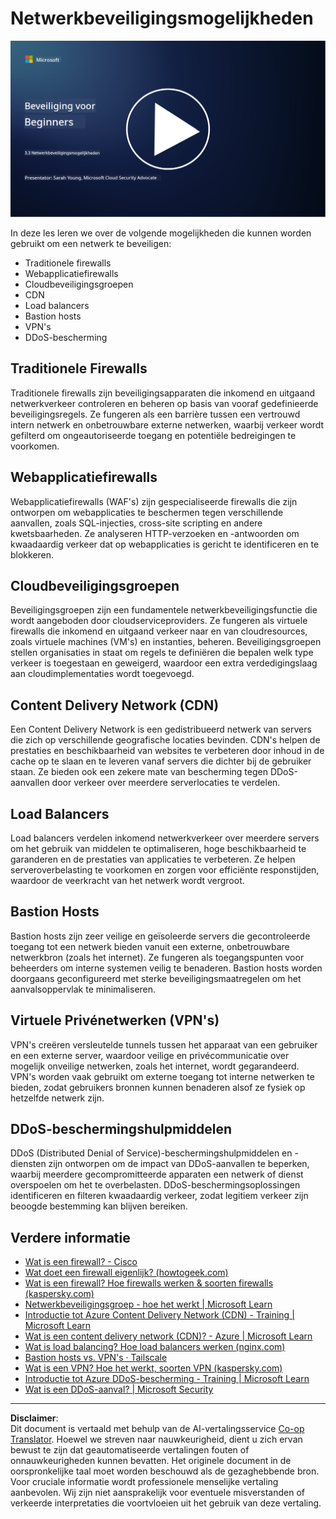 <!--
CO_OP_TRANSLATOR_METADATA:
{
  "original_hash": "c3aba077bb98eebc925dd58d870229ab",
  "translation_date": "2025-09-03T23:34:21+00:00",
  "source_file": "3.3 Network security capabilities.md",
  "language_code": "nl"
}
-->
# Netwerkbeveiligingsmogelijkheden

[![Bekijk de video](../../translated_images/3-3_placeholder.1a1265ccd17434df15e62f7e405fd8fc6a956414505c1266772f33d926e17f22.nl.png)](https://learn-video.azurefd.net/vod/player?id=b2a4a548-d129-4add-ba68-eca416ec65bc)

In deze les leren we over de volgende mogelijkheden die kunnen worden gebruikt om een netwerk te beveiligen:

 - Traditionele firewalls
 - Webapplicatiefirewalls
 - Cloudbeveiligingsgroepen
 - CDN
 - Load balancers
 - Bastion hosts
 - VPN's
 - DDoS-bescherming

## Traditionele Firewalls

Traditionele firewalls zijn beveiligingsapparaten die inkomend en uitgaand netwerkverkeer controleren en beheren op basis van vooraf gedefinieerde beveiligingsregels. Ze fungeren als een barrière tussen een vertrouwd intern netwerk en onbetrouwbare externe netwerken, waarbij verkeer wordt gefilterd om ongeautoriseerde toegang en potentiële bedreigingen te voorkomen.

## Webapplicatiefirewalls

Webapplicatiefirewalls (WAF's) zijn gespecialiseerde firewalls die zijn ontworpen om webapplicaties te beschermen tegen verschillende aanvallen, zoals SQL-injecties, cross-site scripting en andere kwetsbaarheden. Ze analyseren HTTP-verzoeken en -antwoorden om kwaadaardig verkeer dat op webapplicaties is gericht te identificeren en te blokkeren.

## Cloudbeveiligingsgroepen

Beveiligingsgroepen zijn een fundamentele netwerkbeveiligingsfunctie die wordt aangeboden door cloudserviceproviders. Ze fungeren als virtuele firewalls die inkomend en uitgaand verkeer naar en van cloudresources, zoals virtuele machines (VM's) en instanties, beheren. Beveiligingsgroepen stellen organisaties in staat om regels te definiëren die bepalen welk type verkeer is toegestaan en geweigerd, waardoor een extra verdedigingslaag aan cloudimplementaties wordt toegevoegd.

## Content Delivery Network (CDN)

Een Content Delivery Network is een gedistribueerd netwerk van servers die zich op verschillende geografische locaties bevinden. CDN's helpen de prestaties en beschikbaarheid van websites te verbeteren door inhoud in de cache op te slaan en te leveren vanaf servers die dichter bij de gebruiker staan. Ze bieden ook een zekere mate van bescherming tegen DDoS-aanvallen door verkeer over meerdere serverlocaties te verdelen.

## Load Balancers

Load balancers verdelen inkomend netwerkverkeer over meerdere servers om het gebruik van middelen te optimaliseren, hoge beschikbaarheid te garanderen en de prestaties van applicaties te verbeteren. Ze helpen serveroverbelasting te voorkomen en zorgen voor efficiënte responstijden, waardoor de veerkracht van het netwerk wordt vergroot.

## Bastion Hosts

Bastion hosts zijn zeer veilige en geïsoleerde servers die gecontroleerde toegang tot een netwerk bieden vanuit een externe, onbetrouwbare netwerkbron (zoals het internet). Ze fungeren als toegangspunten voor beheerders om interne systemen veilig te benaderen. Bastion hosts worden doorgaans geconfigureerd met sterke beveiligingsmaatregelen om het aanvalsoppervlak te minimaliseren.

## Virtuele Privénetwerken (VPN's)

VPN's creëren versleutelde tunnels tussen het apparaat van een gebruiker en een externe server, waardoor veilige en privécommunicatie over mogelijk onveilige netwerken, zoals het internet, wordt gegarandeerd. VPN's worden vaak gebruikt om externe toegang tot interne netwerken te bieden, zodat gebruikers bronnen kunnen benaderen alsof ze fysiek op hetzelfde netwerk zijn.

## DDoS-beschermingshulpmiddelen

DDoS (Distributed Denial of Service)-beschermingshulpmiddelen en -diensten zijn ontworpen om de impact van DDoS-aanvallen te beperken, waarbij meerdere gecompromitteerde apparaten een netwerk of dienst overspoelen om het te overbelasten. DDoS-beschermingsoplossingen identificeren en filteren kwaadaardig verkeer, zodat legitiem verkeer zijn beoogde bestemming kan blijven bereiken.

## Verdere informatie

- [Wat is een firewall? - Cisco](https://www.cisco.com/c/en/us/products/security/firewalls/what-is-a-firewall.html#~types-of-firewalls)
- [Wat doet een firewall eigenlijk? (howtogeek.com)](https://www.howtogeek.com/144269/htg-explains-what-firewalls-actually-do/)
- [Wat is een firewall? Hoe firewalls werken & soorten firewalls (kaspersky.com)](https://www.kaspersky.com/resource-center/definitions/firewall)
- [Netwerkbeveiligingsgroep - hoe het werkt | Microsoft Learn](https://learn.microsoft.com/azure/virtual-network/network-security-group-how-it-works)
- [Introductie tot Azure Content Delivery Network (CDN) - Training | Microsoft Learn](https://learn.microsoft.com/training/modules/intro-to-azure-content-delivery-network/?WT.mc_id=academic-96948-sayoung)
- [Wat is een content delivery network (CDN)? - Azure | Microsoft Learn](https://learn.microsoft.com/azure/cdn/cdn-overview?WT.mc_id=academic-96948-sayoung)
- [Wat is load balancing? Hoe load balancers werken (nginx.com)](https://www.nginx.com/resources/glossary/load-balancing/)
- [Bastion hosts vs. VPN's · Tailscale](https://tailscale.com/learn/bastion-hosts-vs-vpns/)
- [Wat is een VPN? Hoe het werkt, soorten VPN (kaspersky.com)](https://www.kaspersky.com/resource-center/definitions/what-is-a-vpn)
- [Introductie tot Azure DDoS-bescherming - Training | Microsoft Learn](https://learn.microsoft.com/training/modules/introduction-azure-ddos-protection/?WT.mc_id=academic-96948-sayoung)
- [Wat is een DDoS-aanval? | Microsoft Security](https://www.microsoft.com/security/business/security-101/what-is-a-ddos-attack?WT.mc_id=academic-96948-sayoung)

---

**Disclaimer**:  
Dit document is vertaald met behulp van de AI-vertalingsservice [Co-op Translator](https://github.com/Azure/co-op-translator). Hoewel we streven naar nauwkeurigheid, dient u zich ervan bewust te zijn dat geautomatiseerde vertalingen fouten of onnauwkeurigheden kunnen bevatten. Het originele document in de oorspronkelijke taal moet worden beschouwd als de gezaghebbende bron. Voor cruciale informatie wordt professionele menselijke vertaling aanbevolen. Wij zijn niet aansprakelijk voor eventuele misverstanden of verkeerde interpretaties die voortvloeien uit het gebruik van deze vertaling.